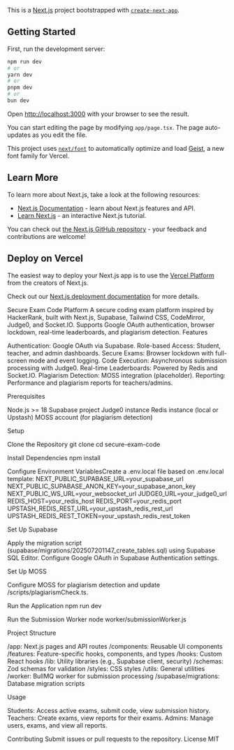 This is a [Next.js](https://nextjs.org) project bootstrapped with [`create-next-app`](https://nextjs.org/docs/app/api-reference/cli/create-next-app).

## Getting Started

First, run the development server:

```bash
npm run dev
# or
yarn dev
# or
pnpm dev
# or
bun dev
```

Open [http://localhost:3000](http://localhost:3000) with your browser to see the result.

You can start editing the page by modifying `app/page.tsx`. The page auto-updates as you edit the file.

This project uses [`next/font`](https://nextjs.org/docs/app/building-your-application/optimizing/fonts) to automatically optimize and load [Geist](https://vercel.com/font), a new font family for Vercel.

## Learn More

To learn more about Next.js, take a look at the following resources:

- [Next.js Documentation](https://nextjs.org/docs) - learn about Next.js features and API.
- [Learn Next.js](https://nextjs.org/learn) - an interactive Next.js tutorial.

You can check out [the Next.js GitHub repository](https://github.com/vercel/next.js) - your feedback and contributions are welcome!

## Deploy on Vercel

The easiest way to deploy your Next.js app is to use the [Vercel Platform](https://vercel.com/new?utm_medium=default-template&filter=next.js&utm_source=create-next-app&utm_campaign=create-next-app-readme) from the creators of Next.js.

Check out our [Next.js deployment documentation](https://nextjs.org/docs/app/building-your-application/deploying) for more details.


Secure Exam Code Platform
A secure coding exam platform inspired by HackerRank, built with Next.js, Supabase, Tailwind CSS, CodeMirror, Judge0, and Socket.IO. Supports Google OAuth authentication, browser lockdown, real-time leaderboards, and plagiarism detection.
Features

Authentication: Google OAuth via Supabase.
Role-based Access: Student, teacher, and admin dashboards.
Secure Exams: Browser lockdown with full-screen mode and event logging.
Code Execution: Asynchronous submission processing with Judge0.
Real-time Leaderboards: Powered by Redis and Socket.IO.
Plagiarism Detection: MOSS integration (placeholder).
Reporting: Performance and plagiarism reports for teachers/admins.

Prerequisites

Node.js >= 18
Supabase project
Judge0 instance
Redis instance (local or Upstash)
MOSS account (for plagiarism detection)

Setup

Clone the Repository
git clone <repository-url>
cd secure-exam-code


Install Dependencies
npm install


Configure Environment VariablesCreate a .env.local file based on .env.local template:
NEXT_PUBLIC_SUPABASE_URL=your_supabase_url
NEXT_PUBLIC_SUPABASE_ANON_KEY=your_supabase_anon_key
NEXT_PUBLIC_WS_URL=your_websocket_url
JUDGE0_URL=your_judge0_url
REDIS_HOST=your_redis_host
REDIS_PORT=your_redis_port
UPSTASH_REDIS_REST_URL=your_upstash_redis_rest_url
UPSTASH_REDIS_REST_TOKEN=your_upstash_redis_rest_token


Set Up Supabase

Apply the migration script (supabase/migrations/202507201147_create_tables.sql) using Supabase SQL Editor.
Configure Google OAuth in Supabase Authentication settings.


Set Up MOSS

Configure MOSS for plagiarism detection and update /scripts/plagiarismCheck.ts.


Run the Application
npm run dev


Run the Submission Worker
node worker/submissionWorker.js



Project Structure

/app: Next.js pages and API routes
/components: Reusable UI components
/features: Feature-specific hooks, components, and types
/hooks: Custom React hooks
/lib: Utility libraries (e.g., Supabase client, security)
/schemas: Zod schemas for validation
/styles: CSS styles
/utils: General utilities
/worker: BullMQ worker for submission processing
/supabase/migrations: Database migration scripts

Usage

Students: Access active exams, submit code, view submission history.
Teachers: Create exams, view reports for their exams.
Admins: Manage users, exams, and view all reports.

Contributing
Submit issues or pull requests to the repository.
License
MIT